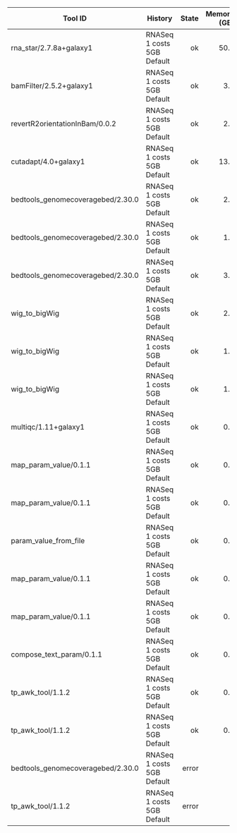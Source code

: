| Tool ID | History | State | Memory (GB) | Runtime (sec)|
|---|---|---:|---:|---:|
| rna_star/2.7.8a+galaxy1 | RNASeq 1 costs 5GB Default | ok | 50.0 |   988 |
| bamFilter/2.5.2+galaxy1 | RNASeq 1 costs 5GB Default | ok | 3.6 |   708 |
| revertR2orientationInBam/0.0.2 | RNASeq 1 costs 5GB Default | ok | 2.2 |   435 |
| cutadapt/4.0+galaxy1 | RNASeq 1 costs 5GB Default | ok | 13.5 |   398 |
| bedtools_genomecoveragebed/2.30.0 | RNASeq 1 costs 5GB Default | ok | 2.0 |   214 |
| bedtools_genomecoveragebed/2.30.0 | RNASeq 1 costs 5GB Default | ok | 1.9 |   167 |
| bedtools_genomecoveragebed/2.30.0 | RNASeq 1 costs 5GB Default | ok | 3.7 |   158 |
| wig_to_bigWig | RNASeq 1 costs 5GB Default | ok | 2.6 |    34 |
| wig_to_bigWig | RNASeq 1 costs 5GB Default | ok | 1.4 |    18 |
| wig_to_bigWig | RNASeq 1 costs 5GB Default | ok | 1.3 |    17 |
| multiqc/1.11+galaxy1 | RNASeq 1 costs 5GB Default | ok | 0.1 |     8 |
| map_param_value/0.1.1 | RNASeq 1 costs 5GB Default | ok | 0.2 |     4 |
| map_param_value/0.1.1 | RNASeq 1 costs 5GB Default | ok | 0.2 |     4 |
| param_value_from_file | RNASeq 1 costs 5GB Default | ok | 0.2 |     3 |
| map_param_value/0.1.1 | RNASeq 1 costs 5GB Default | ok | 0.2 |     3 |
| map_param_value/0.1.1 | RNASeq 1 costs 5GB Default | ok | 0.2 |     3 |
| compose_text_param/0.1.1 | RNASeq 1 costs 5GB Default | ok | 0.2 |     3 |
| tp_awk_tool/1.1.2 | RNASeq 1 costs 5GB Default | ok | 0.1 |     1 |
| tp_awk_tool/1.1.2 | RNASeq 1 costs 5GB Default | ok | 0.1 |     1 |
| bedtools_genomecoveragebed/2.30.0 | RNASeq 1 costs 5GB Default | error |  |  |
| tp_awk_tool/1.1.2 | RNASeq 1 costs 5GB Default | error |  |  |

